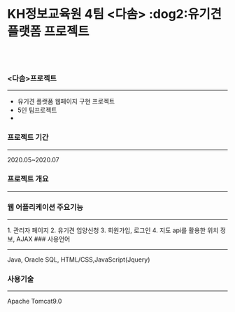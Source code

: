 <br>

<h1> KH정보교육원 4팀 <다솜> :dog2:유기견 플랫폼 프로젝트 </h1>

<br>
<br>

### <다솜>프로젝트
<hr>
<ul>
  <li>유기견 플랫폼 웹페이지 구현 프로젝트</li>
  <li>5인 팀프로젝트</li>
  <li></li>
</ul> 
 
### 프로젝트 기간
<hr>
2020.05~2020.07

### 프로젝트 개요
<hr>


### 웹 어플리케이션 주요기능
<hr>
1. 관리자 페이지
2. 유기견 입양신청
3. 회원가입, 로그인
4. 지도 api를 활용한 위치 정보, AJAX 
### 사용언어
<hr>
Java, Oracle SQL, HTML/CSS,JavaScript(Jquery)

### 사용기술
<hr>
Apache Tomcat9.0



